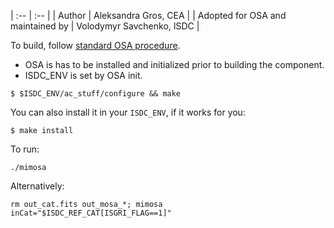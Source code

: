 
| :-- | :-- |
| Author |  Aleksandra Gros, CEA |
| Adopted for OSA and maintained by | Volodymyr Savchenko, ISDC |


To build, follow [standard OSA procedure](https://www.isdc.unige.ch/integral/download/osa/doc/11.1/osa_inst_guide.pdf).

- OSA is has to be installed and initialized prior to building the component. 
- ISDC_ENV is set by OSA init. 

```
$ $ISDC_ENV/ac_stuff/configure && make
```

You can also install it in your `ISDC_ENV`, if it works for you:

```
$ make install
```

To run:

```
./mimosa
```

Alternatively:

```
rm out_cat.fits out_mosa_*; mimosa inCat="$ISDC_REF_CAT[ISGRI_FLAG==1]"
```
